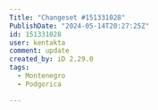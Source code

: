 ```yaml
---
Title: "Changeset #151331028"
PublishDate: "2024-05-14T20:27:25Z"
id: 151331028
user: kentakta
comment: update
created_by: iD 2.29.0
tags:
  - Montenegro
  - Podgorica

---
```


